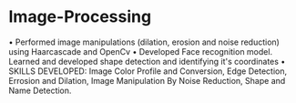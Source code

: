 # Image-Processing
• Performed image manipulations (dilation, erosion and noise reduction) using Haarcascade and OpenCv
• Developed Face recognition model. Learned and developed shape detection and identifying it's coordinates
• SKILLS DEVELOPED: Image Color Profile and Conversion, Edge Detection, Errosion and Dilation, Image Manipulation By Noise Reduction, Shape and Name Detection.
